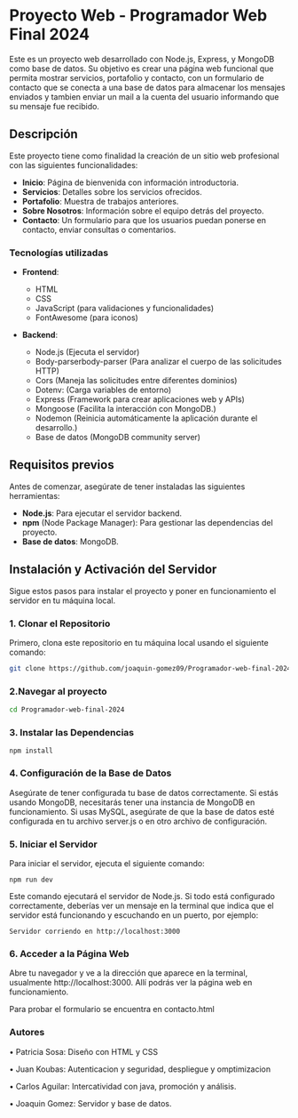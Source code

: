 # Proyecto Web - Programador Web Final 2024

Este es un proyecto web desarrollado con Node.js, Express, y MongoDB como base de datos. Su objetivo es crear una página web funcional que permita mostrar servicios, portafolio y contacto, con un formulario de contacto que se conecta a una base de datos para almacenar los mensajes enviados y tambien enviar un mail a la cuenta del usuario informando que su mensaje fue recibido.

## Descripción

Este proyecto tiene como finalidad la creación de un sitio web profesional con las siguientes funcionalidades:

- **Inicio**: Página de bienvenida con información introductoria.
- **Servicios**: Detalles sobre los servicios ofrecidos.
- **Portafolio**: Muestra de trabajos anteriores.
- **Sobre Nosotros**: Información sobre el equipo detrás del proyecto.
- **Contacto**: Un formulario para que los usuarios puedan ponerse en contacto, enviar consultas o comentarios.

### Tecnologías utilizadas

- **Frontend**:
  - HTML
  - CSS
  - JavaScript (para validaciones y funcionalidades)
  - FontAwesome (para iconos)
  
- **Backend**:
  - Node.js (Ejecuta el servidor)
  - Body-parserbody-parser (Para analizar el cuerpo de las solicitudes HTTP)
  - Cors (Maneja las solicitudes entre diferentes dominios)
  - Dotenv: (Carga variables de entorno)
  - Express (Framework para crear aplicaciones web y APIs)
  - Mongoose (Facilita la interacción con MongoDB.)
  - Nodemon (Reinicia automáticamente la aplicación durante el desarrollo.)
  - Base de datos (MongoDB community server)

## Requisitos previos

Antes de comenzar, asegúrate de tener instaladas las siguientes herramientas:

- **Node.js**: Para ejecutar el servidor backend.
- **npm** (Node Package Manager): Para gestionar las dependencias del proyecto.
- **Base de datos**: MongoDB.

## Instalación y Activación del Servidor

Sigue estos pasos para instalar el proyecto y poner en funcionamiento el servidor en tu máquina local.

### 1. Clonar el Repositorio

Primero, clona este repositorio en tu máquina local usando el siguiente comando:

```bash
git clone https://github.com/joaquin-gomez09/Programador-web-final-2024.git
```
### 2.Navegar al proyecto

```bash
cd Programador-web-final-2024
```

### 3. Instalar las Dependencias
```
npm install
```

### 4. Configuración de la Base de Datos
Asegúrate de tener configurada tu base de datos correctamente. Si estás usando MongoDB, necesitarás tener una instancia de MongoDB en funcionamiento. Si usas MySQL, asegúrate de que la base de datos esté configurada en tu archivo server.js o en otro archivo de configuración.

### 5. Iniciar el Servidor
Para iniciar el servidor, ejecuta el siguiente comando:
```
npm run dev
```

Este comando ejecutará el servidor de Node.js. Si todo está configurado correctamente, deberías ver un mensaje en la terminal que indica que el servidor está funcionando y escuchando en un puerto, por ejemplo:
````
Servidor corriendo en http://localhost:3000

````

### 6. Acceder a la Página Web
Abre tu navegador y ve a la dirección que aparece en la terminal, usualmente http://localhost:3000. Allí podrás ver la página web en funcionamiento.

Para probar el formulario se encuentra en <a> contacto.html </a> 

### Autores

• Patricia Sosa: Diseño con HTML y CSS

• Juan Koubas: Autenticacion y seguridad,  despliegue y omptimizacion

• Carlos Aguilar: Intercatividad con java, promoción y análisis.

• Joaquin Gomez: Servidor y base de datos.

